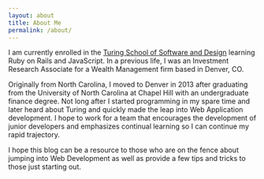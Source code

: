 ```yaml
---
layout: about
title: About Me
permalink: /about/
---
```

I am currently enrolled in the [Turing School of Software and
Design](http://www.turing.io) learning Ruby on Rails and JavaScript. In a
previous life, I was an Investment Research Associate for a Wealth Management
firm based in Denver, CO.

Originally from North Carolina, I moved to Denver in 2013 after graduating from the University of North Carolina at Chapel Hill with an undergraduate finance degree. Not long after I started programming in my spare time and later heard about Turing and quickly made the leap into Web Application development. I hope to work for a team that encourages the development of junior developers and emphasizes continual learning so I can continue my rapid trajectory.

I hope this blog can be a resource to those who are on the fence about jumping
into Web Development as well as provide a few tips and tricks to those just
starting out.
